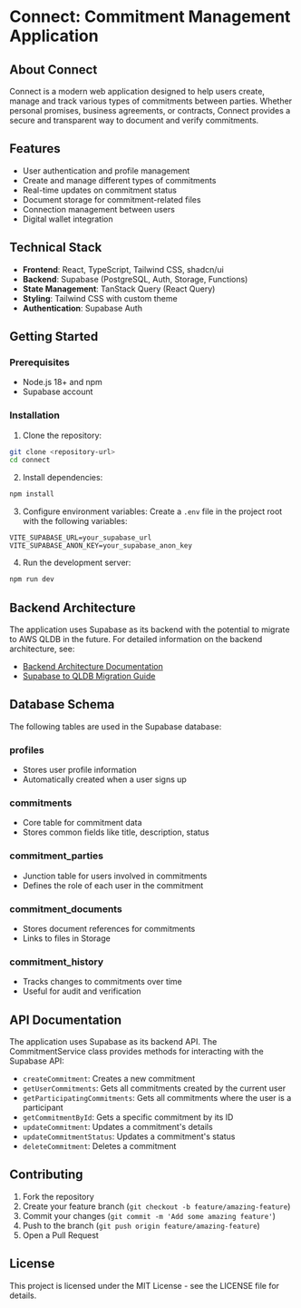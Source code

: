 
# Connect: Commitment Management Application

## About Connect

Connect is a modern web application designed to help users create, manage and track various types of commitments between parties. Whether personal promises, business agreements, or contracts, Connect provides a secure and transparent way to document and verify commitments.

## Features

- User authentication and profile management
- Create and manage different types of commitments
- Real-time updates on commitment status
- Document storage for commitment-related files
- Connection management between users
- Digital wallet integration

## Technical Stack

- **Frontend**: React, TypeScript, Tailwind CSS, shadcn/ui
- **Backend**: Supabase (PostgreSQL, Auth, Storage, Functions)
- **State Management**: TanStack Query (React Query)
- **Styling**: Tailwind CSS with custom theme
- **Authentication**: Supabase Auth

## Getting Started

### Prerequisites

- Node.js 18+ and npm
- Supabase account

### Installation

1. Clone the repository:
```sh
git clone <repository-url>
cd connect
```

2. Install dependencies:
```sh
npm install
```

3. Configure environment variables:
Create a `.env` file in the project root with the following variables:
```
VITE_SUPABASE_URL=your_supabase_url
VITE_SUPABASE_ANON_KEY=your_supabase_anon_key
```

4. Run the development server:
```sh
npm run dev
```

## Backend Architecture

The application uses Supabase as its backend with the potential to migrate to AWS QLDB in the future. For detailed information on the backend architecture, see:

- [Backend Architecture Documentation](./docs/BACKEND_ARCHITECTURE.md)
- [Supabase to QLDB Migration Guide](./docs/SUPABASE_TO_QLDB_MIGRATION.md)

## Database Schema

The following tables are used in the Supabase database:

### profiles
- Stores user profile information
- Automatically created when a user signs up

### commitments
- Core table for commitment data
- Stores common fields like title, description, status

### commitment_parties
- Junction table for users involved in commitments
- Defines the role of each user in the commitment

### commitment_documents
- Stores document references for commitments
- Links to files in Storage

### commitment_history
- Tracks changes to commitments over time
- Useful for audit and verification

## API Documentation

The application uses Supabase as its backend API. The CommitmentService class provides methods for interacting with the Supabase API:

- `createCommitment`: Creates a new commitment
- `getUserCommitments`: Gets all commitments created by the current user
- `getParticipatingCommitments`: Gets all commitments where the user is a participant
- `getCommitmentById`: Gets a specific commitment by its ID
- `updateCommitment`: Updates a commitment's details
- `updateCommitmentStatus`: Updates a commitment's status
- `deleteCommitment`: Deletes a commitment

## Contributing

1. Fork the repository
2. Create your feature branch (`git checkout -b feature/amazing-feature`)
3. Commit your changes (`git commit -m 'Add some amazing feature'`)
4. Push to the branch (`git push origin feature/amazing-feature`)
5. Open a Pull Request

## License

This project is licensed under the MIT License - see the LICENSE file for details.
